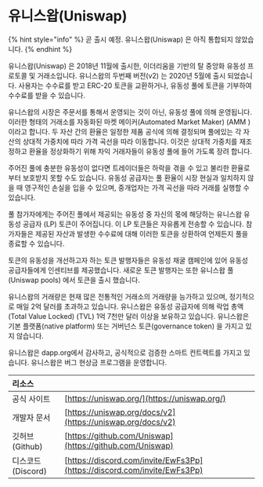 # 유니스왑\(Uniswap\)

{% hint style="info" %}
곧 출시 예정. 유니스왑\(Uniswap\) 은 아직 통합되지 않았습니다.
{% endhint %}

유니스왑\(Uniswap\) 은 2018년 11월에 출시한, 이더리움을 기반의 탈 중앙화 유동성 프로토콜 및 거래소입니다. 유니스왑의 두번째 버전\(v2\) 는 2020년 5월에 출시 되었습니다. 사용자는 수수료를 받고 ERC-20 토큰을 교환하거나, 유동성 풀에 토큰을 기부하여 수수료를 받을 수 있습니다.

유니스왑의 시장은 주문서를 통해서 운영되는 것이 아닌, 유동성 풀에 의해 운영됩니다. 이러한 형태의 거래소를 자동화된 마켓 메이커\(Automated Market Maker\)  \(AMM \) 이라고 합니다. 두 자산 간의 환율은 일정한 제품 공식에 의해 결정되며 풀에있는 각 자산의 상대적 가중치에 따라 가격 곡선을 따라 이동합니다. 이것은 상대적 가중치를 재조정하고 환율을 정상화하기 위해 차익 거래자들이 유동성 풀에 들어 가도록 장려 합니다.

주어진 풀에 충분한 유동성이 없다면 트레이더들은 하락을 겪을 수 있고 불리한 환율로부터 보호받지 못할 수도 있습니다. 유동성 공급자는 풀 환율이 시장 현실과 일치하지 않을 때 영구적인 손실을 입을 수 있으며, 중개업자는 가격 곡선을 따라 거래를 실행할 수 있습니다.

풀 참가자에게는 주어진 풀에서 제공되는 유동성 중 자신의 몫에 해당하는 유니스왑 유동성 공급자 \(LP\) 토큰이 주어집니다. 이 LP 토큰들은 자유롭게 전송할 수 있습니다. 참가자들은 제공된 자산과 발생한 수수료에 대해 이러한 토큰을 상환하여 언제든지 풀을 종료할 수 있습니다.

토큰의 유동성을 개선하고자 하는 토큰 발행자들은 유동성 채굴 캠페인에 있어 유동성 공급자들에게 인센티브를 제공했습니다. 새로운 토큰 발행자는 또한 유니스왑 풀\(Uniswap pools\) 에서 토큰을 출시 했습니다.

유니스왑의 거래량은 현재 많은 전통적인 거래소의 거래량을 능가하고 있으며, 정기적으로 매일 2억 달러를 초과하고 있습니다. 유니스왑은 유동성 공급자에 의해 락업 총액\(Total Value Locked\) \(TVL\) 1억 7천만 달러 이상을 보유하고 있습니다. 유니스왑은 기본 플랫폼\(native platform\) 또는 거버넌스 토큰\(governance token\) 을 가지고 있지 않습니다.

유니스왑은 dapp.org에서 감사하고, 공식적으로 검증한 스마트 컨트렉트를 가지고 있습니다. 유니스왑은 버그 현상금 프로그램을 운영합니다.

| 리소스 |  |
| :--- | :--- |
| 공식 사이트 | [https://uniswap.org/](https://uniswap.org/) |
| 개발자 문서 | [https://uniswap.org/docs/v2](https://uniswap.org/docs/v2) |
| 깃허브\(Github\) | [https://github.com/Uniswap](https://github.com/Uniswap) |
| 디스코드\(Discord\) | [https://discord.com/invite/EwFs3Pp](https://discord.com/invite/EwFs3Pp) |


